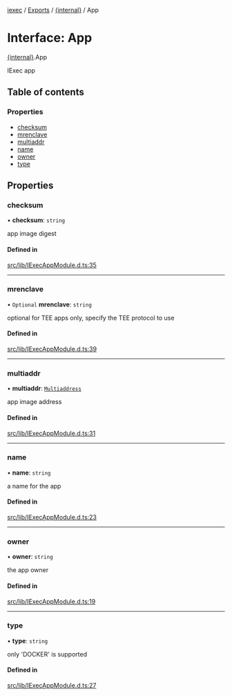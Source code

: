 [iexec](../README.md) / [Exports](../modules.md) / [{internal}](../modules/internal_.md) / App

# Interface: App

[{internal}](../modules/internal_.md).App

IExec app

## Table of contents

### Properties

- [checksum](internal_.App.md#checksum)
- [mrenclave](internal_.App.md#mrenclave)
- [multiaddr](internal_.App.md#multiaddr)
- [name](internal_.App.md#name)
- [owner](internal_.App.md#owner)
- [type](internal_.App.md#type)

## Properties

### checksum

• **checksum**: `string`

app image digest

#### Defined in

[src/lib/IExecAppModule.d.ts:35](https://github.com/iExecBlockchainComputing/iexec-sdk/blob/79135f9/src/lib/IExecAppModule.d.ts#L35)

___

### mrenclave

• `Optional` **mrenclave**: `string`

optional for TEE apps only, specify the TEE protocol to use

#### Defined in

[src/lib/IExecAppModule.d.ts:39](https://github.com/iExecBlockchainComputing/iexec-sdk/blob/79135f9/src/lib/IExecAppModule.d.ts#L39)

___

### multiaddr

• **multiaddr**: [`Multiaddress`](../modules/internal_.md#multiaddress)

app image address

#### Defined in

[src/lib/IExecAppModule.d.ts:31](https://github.com/iExecBlockchainComputing/iexec-sdk/blob/79135f9/src/lib/IExecAppModule.d.ts#L31)

___

### name

• **name**: `string`

a name for the app

#### Defined in

[src/lib/IExecAppModule.d.ts:23](https://github.com/iExecBlockchainComputing/iexec-sdk/blob/79135f9/src/lib/IExecAppModule.d.ts#L23)

___

### owner

• **owner**: `string`

the app owner

#### Defined in

[src/lib/IExecAppModule.d.ts:19](https://github.com/iExecBlockchainComputing/iexec-sdk/blob/79135f9/src/lib/IExecAppModule.d.ts#L19)

___

### type

• **type**: `string`

only 'DOCKER' is supported

#### Defined in

[src/lib/IExecAppModule.d.ts:27](https://github.com/iExecBlockchainComputing/iexec-sdk/blob/79135f9/src/lib/IExecAppModule.d.ts#L27)

